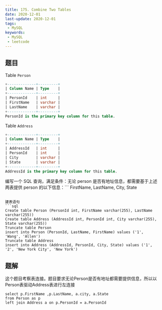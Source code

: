```yaml
---
title: 175. Combine Two Tables
date: 2020-12-01
last-update: 2020-12-01
tags:
 - MySQL
keywords:
 - MySQL
 - leetcode
---
```


## 题目
Table `Person`
```sql
+-------------+---------+
| Column Name | Type    |
+-------------+---------+
| PersonId    | int     |
| FirstName   | varchar |
| LastName    | varchar |
+-------------+---------+
PersonId is the primary key column for this table.
```
Table `Address`
```sql
+-------------+---------+
| Column Name | Type    |
+-------------+---------+
| AddressId   | int     |
| PersonId    | int     |
| City        | varchar |
| State       | varchar |
+-------------+---------+
AddressId is the primary key column for this table.
```
编写一个 SQL 查询，满足条件：无论 person 是否有地址信息，都需要基于上述两表提供 person 的以下信息：```
FirstName, LastName, City, State
```

建表语句
```sql
Create table Person (PersonId int, FirstName varchar(255), LastName varchar(255))
Create table Address (AddressId int, PersonId int, City varchar(255), State varchar(255))
Truncate table Person
insert into Person (PersonId, LastName, FirstName) values ('1', 'Wang', 'Allen')
Truncate table Address
insert into Address (AddressId, PersonId, City, State) values ('1', '2', 'New York City', 'New York')
```

## 题解

这个题目考察表连接。题目要求无论Person是否有地址都需要提供信息，所以以Person表驱动Address表进行左连接

```
select p.FirstName ,p.LastName, a.city, a.State
from Person as p
left join Address a on p.PersonId = a.PersonId
```
